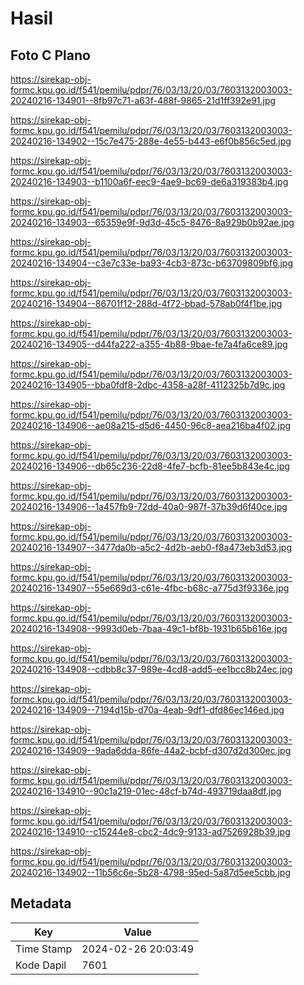 # Hasil

## Foto C Plano

https://sirekap-obj-formc.kpu.go.id/f541/pemilu/pdpr/76/03/13/20/03/7603132003003-20240216-134901--8fb97c71-a63f-488f-9865-21d1ff392e91.jpg

https://sirekap-obj-formc.kpu.go.id/f541/pemilu/pdpr/76/03/13/20/03/7603132003003-20240216-134902--15c7e475-288e-4e55-b443-e6f0b856c5ed.jpg

https://sirekap-obj-formc.kpu.go.id/f541/pemilu/pdpr/76/03/13/20/03/7603132003003-20240216-134903--b1100a6f-eec9-4ae9-bc69-de6a319383b4.jpg

https://sirekap-obj-formc.kpu.go.id/f541/pemilu/pdpr/76/03/13/20/03/7603132003003-20240216-134903--65359e9f-9d3d-45c5-8476-8a929b0b92ae.jpg

https://sirekap-obj-formc.kpu.go.id/f541/pemilu/pdpr/76/03/13/20/03/7603132003003-20240216-134904--c3e7c33e-ba93-4cb3-873c-b63709809bf6.jpg

https://sirekap-obj-formc.kpu.go.id/f541/pemilu/pdpr/76/03/13/20/03/7603132003003-20240216-134904--86701f12-288d-4f72-bbad-578ab0f4f1be.jpg

https://sirekap-obj-formc.kpu.go.id/f541/pemilu/pdpr/76/03/13/20/03/7603132003003-20240216-134905--d44fa222-a355-4b88-9bae-fe7a4fa6ce89.jpg

https://sirekap-obj-formc.kpu.go.id/f541/pemilu/pdpr/76/03/13/20/03/7603132003003-20240216-134905--bba0fdf8-2dbc-4358-a28f-4112325b7d9c.jpg

https://sirekap-obj-formc.kpu.go.id/f541/pemilu/pdpr/76/03/13/20/03/7603132003003-20240216-134906--ae08a215-d5d6-4450-96c8-aea216ba4f02.jpg

https://sirekap-obj-formc.kpu.go.id/f541/pemilu/pdpr/76/03/13/20/03/7603132003003-20240216-134906--db65c236-22d8-4fe7-bcfb-81ee5b843e4c.jpg

https://sirekap-obj-formc.kpu.go.id/f541/pemilu/pdpr/76/03/13/20/03/7603132003003-20240216-134906--1a457fb9-72dd-40a0-987f-37b39d6f40ce.jpg

https://sirekap-obj-formc.kpu.go.id/f541/pemilu/pdpr/76/03/13/20/03/7603132003003-20240216-134907--3477da0b-a5c2-4d2b-aeb0-f8a473eb3d53.jpg

https://sirekap-obj-formc.kpu.go.id/f541/pemilu/pdpr/76/03/13/20/03/7603132003003-20240216-134907--55e669d3-c61e-4fbc-b68c-a775d3f9336e.jpg

https://sirekap-obj-formc.kpu.go.id/f541/pemilu/pdpr/76/03/13/20/03/7603132003003-20240216-134908--9993d0eb-7baa-49c1-bf8b-1931b65b616e.jpg

https://sirekap-obj-formc.kpu.go.id/f541/pemilu/pdpr/76/03/13/20/03/7603132003003-20240216-134908--cdbb8c37-989e-4cd8-add5-ee1bcc8b24ec.jpg

https://sirekap-obj-formc.kpu.go.id/f541/pemilu/pdpr/76/03/13/20/03/7603132003003-20240216-134909--7194d15b-d70a-4eab-9df1-dfd86ec146ed.jpg

https://sirekap-obj-formc.kpu.go.id/f541/pemilu/pdpr/76/03/13/20/03/7603132003003-20240216-134909--9ada6dda-86fe-44a2-bcbf-d307d2d300ec.jpg

https://sirekap-obj-formc.kpu.go.id/f541/pemilu/pdpr/76/03/13/20/03/7603132003003-20240216-134910--90c1a219-01ec-48cf-b74d-493719daa8df.jpg

https://sirekap-obj-formc.kpu.go.id/f541/pemilu/pdpr/76/03/13/20/03/7603132003003-20240216-134910--c15244e8-cbc2-4dc9-9133-ad7526928b39.jpg

https://sirekap-obj-formc.kpu.go.id/f541/pemilu/pdpr/76/03/13/20/03/7603132003003-20240216-134902--11b56c6e-5b28-4798-95ed-5a87d5ee5cbb.jpg


## Metadata

| Key        | Value               |
| ---------- | ------------------- |
| Time Stamp | 2024-02-26 20:03:49 |
| Kode Dapil | 7601                |



